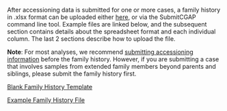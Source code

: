 After accessioning data is submitted for one or more cases,
a family history in .xlsx format can be uploaded either
[here](/search/?type=IngestionSubmission&currentAction=add&submissionType=Family%20History),
 or via the SubmitCGAP command line tool. Example files are
linked below, and the subsequent section contains details
about the spreadsheet format and each individual column. The
last 2 sections describe how to upload the file.

**Note**: For most analyses, we recommend [submitting accessioning information](/help/submission/accessioning)
before the family history. However, if you are submitting a case that involves
samples from extended family members beyond parents and siblings, please submit
the family history first.

[Blank Family History Template](https://raw.githubusercontent.com/dbmi-bgm/cgap-portal/master/docs/public/help/help_linked_docs/family_history_template.xlsx)

[Example Family History File](https://raw.githubusercontent.com/dbmi-bgm/cgap-portal/master/docs/public/help/help_linked_docs/family_history_template_with_metadata.xlsx)

